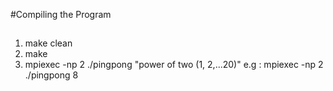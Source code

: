 #Compiling the Program
##
1. make clean
2. make
3. mpiexec -np 2 ./pingpong "power of two (1, 2,...20)"
    e.g : mpiexec -np 2 ./pingpong 8